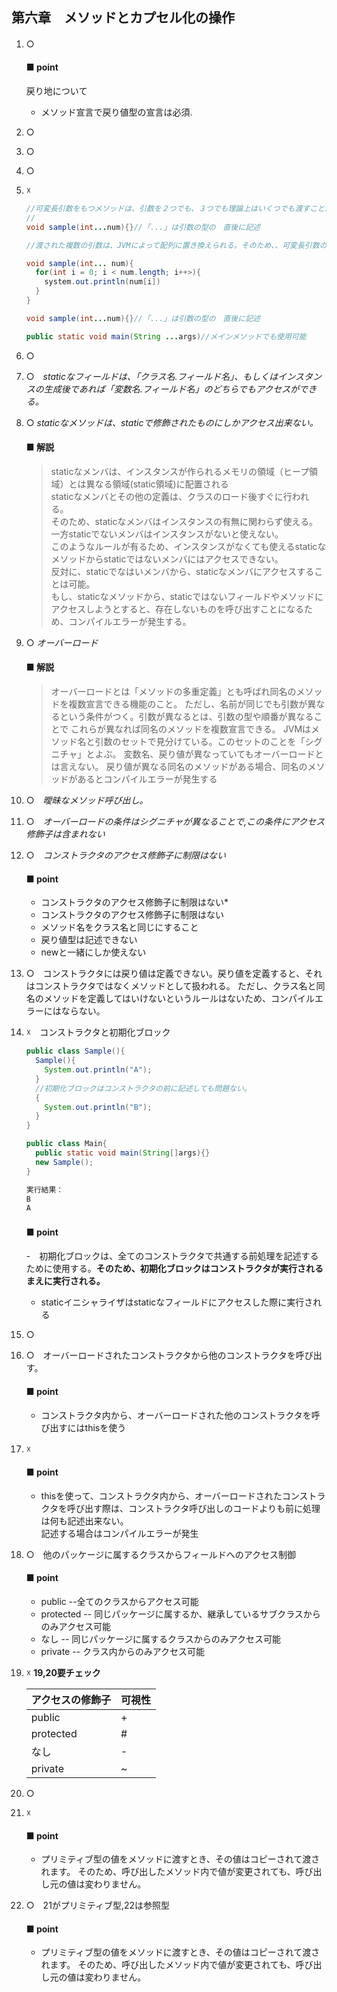 ## 第六章　メソッドとカプセル化の操作

1. ○　
    #### ■ point  
    戻り地について
    - メソッド宣言で戻り値型の宣言は必須.

2. ○ 
3. ○  
4. ○
5. ☓
    ```java
    //可変長引数をもつメソッドは、引数を２つでも、３つでも理論上はいくつでも渡すことができる
    //
    void sample(int...num){}//「...」は引数の型の　直後に記述

    //渡された複数の引数は、JVMによって配列に置き換えられる。そのため、、可変長引数の値を使うときは配列と同じように大かっこを使う

    void sample(int... num){
      for(int i = 0; i < num.length; i++>){
        system.out.println(num[i])
      }
    }

    void sample(int...num){}//「...」は引数の型の　直後に記述
    
    public static void main(String ...args)//メインメソッドでも使用可能
    ```
6. ○
7. ○　*staticなフィールドは、「クラス名.フィールド名」、もしくはインスタンスの生成後であれば「変数名.フィールド名」のどちらでもアクセスができる。*
8. ○ *staticなメソッドは、staticで修飾されたものにしかアクセス出来ない。*
    #### ■ 解説
    >staticなメンバは、インスタンスが作られるメモリの領域（ヒープ領域）とは異なる領域(static領域)に配置される  
    >staticなメンバとその他の定義は、クラスのロード後すぐに行われる。  
    >そのため、staticなメンバはインスタンスの有無に関わらず使える。一方staticでないメンバはインスタンスがないと使えない。  
    >このようなルールが有るため、インスタンスがなくても使えるstaticなメソッドからstaticではないメンバにはアクセスできない。  
    >反対に、staticでなはいメンバから、staticなメンバにアクセスすることは可能。  
    >もし、staticなメソッドから、staticではないフィールドやメソッドにアクセスしようとすると、存在しないものを呼び出すことになるため、コンパイルエラーが発生する。  
    
9. ○  *オーバーロード*  
    #### ■ 解説
    >オーバーロードとは「メソッドの多重定義」とも呼ばれ同名のメソッドを複数宣言できる機能のこと。
    >ただし、名前が同じでも引数が異なるという条件がつく。引数が異なるとは、引数の型や順番が異なることで
    >これらが異なれば同名のメソッドを複数宣言できる。
    >JVMはメソッド名と引数のセットで見分けている。このセットのことを「シグニチャ」とよぶ。
    >変数名、戻り値が異なっていてもオーバーロードとは言えない。
    >戻り値が異なる同名のメソッドがある場合、同名のメソッドがあるとコンパイルエラーが発生する  

10. ○　*曖昧なメソッド呼び出し。*
11. ○　*オーバーロードの条件はシグニチャが異なることで,この条件にアクセス修飾子は含まれない*
12. ○　*コンストラクタのアクセス修飾子に制限はない*
    #### ■ point
    - コンストラクタのアクセス修飾子に制限はない*
    - コンストラクタのアクセス修飾子に制限はない
    - メソッド名をクラス名と同じにすること
    - 戻り値型は記述できない
    - newと一緒にしか使えない

13. ○　コンストラクタには戻り値は定義できない。戻り値を定義すると、それはコンストラクタではなくメソッドとして扱われる。
    ただし、クラス名と同名のメソッドを定義してはいけないというルールはないため、コンパイルエラーにはならない。

14. ☓　コンストラクタと初期化ブロック
    ```java
    public class Sample(){
      Sample(){
        System.out.println("A");
      }
      //初期化ブロックはコンストラクタの前に記述しても問題ない。
      {
        System.out.println("B");
      }
    }

    public class Main{
      public static void main(String[]args){}
      new Sample();
    }

    実行結果：
    B
    A

    ```
    #### ■ point　
    -　初期化ブロックは、全てのコンストラクタで共通する前処理を記述するために使用する。**そのため、初期化ブロックはコンストラクタが実行されるまえに実行される。**
    - staticイニシャライザはstaticなフィールドにアクセスした際に実行される
15. ○
16. ○　オーバーロードされたコンストラクタから他のコンストラクタを呼び出す。
    #### ■ point
    - コンストラクタ内から、オーバーロードされた他のコンストラクタを呼び出すにはthisを使う
17. ☓　
     #### ■ point
     - thisを使って、コンストラクタ内から、オーバーロードされたコンストラクタを呼び出す際は、コンストラクタ呼び出しのコードよりも前に処理は何も記述出来ない。  
      記述する場合はコンパイルエラーが発生
18. ○　他のパッケージに属するクラスからフィールドへのアクセス制御
    #### ■ point
    - public --全てのクラスからアクセス可能
    - protected -- 同じパッケージに属するか、継承しているサブクラスからのみアクセス可能
    - なし  -- 同じパッケージに属するクラスからのみアクセス可能
    - private -- クラス内からのみアクセス可能

19. ☓  **19,20要チェック**

    | アクセスの修飾子 | 可視性 |
    | ---- | ---- |
    | public | + |
    | protected | # |
    | なし | - |
    | private | ~ |

20. ○
21. ☓
    #### ■ point
    - プリミティブ型の値をメソッドに渡すとき、その値はコピーされて渡されます。
      そのため、呼び出したメソッド内で値が変更されても、呼び出し元の値は変わりません。
22. ○　21がプリミティブ型,22は参照型
     #### ■ point
    - プリミティブ型の値をメソッドに渡すとき、その値はコピーされて渡されます。
      そのため、呼び出したメソッド内で値が変更されても、呼び出し元の値は変わりません。